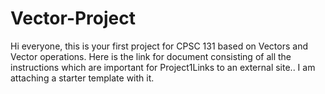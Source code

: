 # Vector-Project
Hi everyone, this is your first project for CPSC 131 based on Vectors and Vector operations. Here is the link for document consisting of all the instructions which are important for Project1Links to an external site.. I am attaching a starter template with it.
